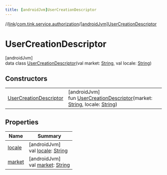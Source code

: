 ```yaml
---
title: [androidJvm]UserCreationDescriptor
---
```

//[link](../../../index.html)/[com.tink.service.authorization](../index.html)/[[androidJvm]UserCreationDescriptor](index.html)



# UserCreationDescriptor



[androidJvm]\
data class [UserCreationDescriptor](index.html)(val market: [String](https://kotlinlang.org/api/latest/jvm/stdlib/kotlin/-string/index.html), val locale: [String](https://kotlinlang.org/api/latest/jvm/stdlib/kotlin/-string/index.html))



## Constructors


| | |
|---|---|
| [UserCreationDescriptor](-user-creation-descriptor.html) | [androidJvm]<br>fun [UserCreationDescriptor](-user-creation-descriptor.html)(market: [String](https://kotlinlang.org/api/latest/jvm/stdlib/kotlin/-string/index.html), locale: [String](https://kotlinlang.org/api/latest/jvm/stdlib/kotlin/-string/index.html)) |


## Properties


| Name | Summary |
|---|---|
| [locale](locale.html) | [androidJvm]<br>val [locale](locale.html): [String](https://kotlinlang.org/api/latest/jvm/stdlib/kotlin/-string/index.html) |
| [market](market.html) | [androidJvm]<br>val [market](market.html): [String](https://kotlinlang.org/api/latest/jvm/stdlib/kotlin/-string/index.html) |

